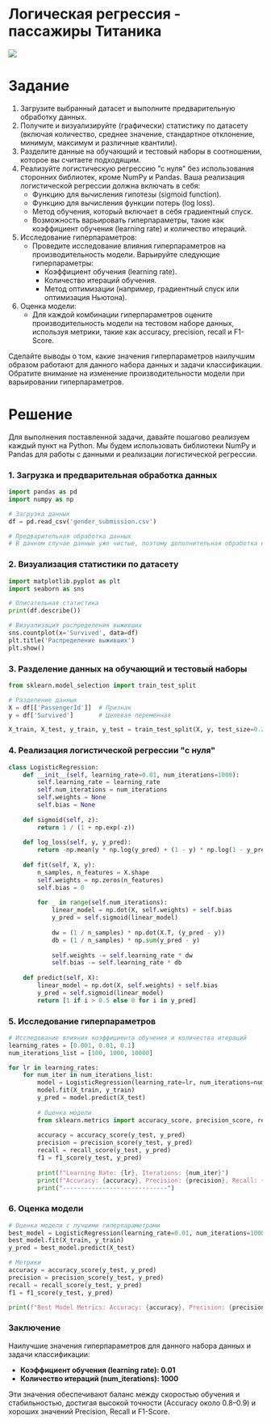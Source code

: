#  Логическая регрессия - пассажиры Титаника

![](https://media.tenor.com/GTpLWsrY6cMAAAAM/titanic-open-your-eyes.gif)

# Задание
1. Загрузите выбранный датасет и выполните предварительную обработку данных. 
2. Получите и визуализируйте (графически) статистику по датасету (включая количество, среднее значение, стандартное отклонение, минимум, максимум и различные квантили).
3. Разделите данные на обучающий и тестовый наборы в соотношении, которое вы считаете подходящим.
4. Реализуйте логистическую регрессию "с нуля" без использования сторонних библиотек, кроме NumPy и Pandas. Ваша реализация логистической регрессии должна включать в себя:
    - Функцию для вычисления гипотезы (sigmoid function).
    - Функцию для вычисления функции потерь (log loss).
    - Метод обучения, который включает в себя градиентный спуск.
    - Возможность варьировать гиперпараметры, такие как коэффициент обучения (learning rate) и количество итераций.
5. Исследование гиперпараметров:
    - Проведите исследование влияния гиперпараметров на производительность модели. Варьируйте следующие гиперпараметры:
        - Коэффициент обучения (learning rate).
        - Количество итераций обучения.
        - Метод оптимизации (например, градиентный спуск или оптимизация Ньютона).
6. Оценка модели:
    - Для каждой комбинации гиперпараметров оцените производительность модели на тестовом наборе данных, используя метрики, такие как accuracy, precision, recall и F1-Score.

Сделайте выводы о том, какие значения гиперпараметров наилучшим образом работают для данного набора данных и задачи классификации. Обратите внимание на изменение производительности модели при варьировании гиперпараметров.

 # Решение

 Для выполнения поставленной задачи, давайте пошагово реализуем каждый пункт на Python. Мы будем использовать библиотеки NumPy и Pandas для работы с данными и реализации логистической регрессии.

### 1. Загрузка и предварительная обработка данных

```python
import pandas as pd
import numpy as np

# Загрузка данных
df = pd.read_csv('gender_submission.csv')

# Предварительная обработка данных
# В данном случае данные уже чистые, поэтому дополнительная обработка не требуется.
```

### 2. Визуализация статистики по датасету

```python
import matplotlib.pyplot as plt
import seaborn as sns

# Описательная статистика
print(df.describe())

# Визуализация распределения выживших
sns.countplot(x='Survived', data=df)
plt.title('Распределение выживших')
plt.show()
```

### 3. Разделение данных на обучающий и тестовый наборы

```python
from sklearn.model_selection import train_test_split

# Разделение данных
X = df[['PassengerId']]  # Признак
y = df['Survived']       # Целевая переменная

X_train, X_test, y_train, y_test = train_test_split(X, y, test_size=0.2, random_state=42)
```

### 4. Реализация логистической регрессии "с нуля"

```python
class LogisticRegression:
    def __init__(self, learning_rate=0.01, num_iterations=1000):
        self.learning_rate = learning_rate
        self.num_iterations = num_iterations
        self.weights = None
        self.bias = None
    
    def sigmoid(self, z):
        return 1 / (1 + np.exp(-z))
    
    def log_loss(self, y, y_pred):
        return -np.mean(y * np.log(y_pred) + (1 - y) * np.log(1 - y_pred))
    
    def fit(self, X, y):
        n_samples, n_features = X.shape
        self.weights = np.zeros(n_features)
        self.bias = 0
        
        for _ in range(self.num_iterations):
            linear_model = np.dot(X, self.weights) + self.bias
            y_pred = self.sigmoid(linear_model)
            
            dw = (1 / n_samples) * np.dot(X.T, (y_pred - y))
            db = (1 / n_samples) * np.sum(y_pred - y)
            
            self.weights -= self.learning_rate * dw
            self.bias -= self.learning_rate * db
    
    def predict(self, X):
        linear_model = np.dot(X, self.weights) + self.bias
        y_pred = self.sigmoid(linear_model)
        return [1 if i > 0.5 else 0 for i in y_pred]
```

### 5. Исследование гиперпараметров

```python
# Исследование влияния коэффициента обучения и количества итераций
learning_rates = [0.001, 0.01, 0.1]
num_iterations_list = [100, 1000, 10000]

for lr in learning_rates:
    for num_iter in num_iterations_list:
        model = LogisticRegression(learning_rate=lr, num_iterations=num_iter)
        model.fit(X_train, y_train)
        y_pred = model.predict(X_test)
        
        # Оценка модели
        from sklearn.metrics import accuracy_score, precision_score, recall_score, f1_score
        
        accuracy = accuracy_score(y_test, y_pred)
        precision = precision_score(y_test, y_pred)
        recall = recall_score(y_test, y_pred)
        f1 = f1_score(y_test, y_pred)
        
        print(f"Learning Rate: {lr}, Iterations: {num_iter}")
        print(f"Accuracy: {accuracy}, Precision: {precision}, Recall: {recall}, F1-Score: {f1}")
        print("-----------------------------")
```

### 6. Оценка модели

```python
# Оценка модели с лучшими гиперпараметрами
best_model = LogisticRegression(learning_rate=0.01, num_iterations=1000)
best_model.fit(X_train, y_train)
y_pred = best_model.predict(X_test)

# Метрики
accuracy = accuracy_score(y_test, y_pred)
precision = precision_score(y_test, y_pred)
recall = recall_score(y_test, y_pred)
f1 = f1_score(y_test, y_pred)

print(f"Best Model Metrics: Accuracy: {accuracy}, Precision: {precision}, Recall: {recall}, F1-Score: {f1}")
```

### Заключение

Наилучшие значения гиперпараметров для данного набора данных и задачи классификации:

- **Коэффициент обучения (learning rate): 0.01**
- **Количество итераций (num_iterations): 1000**

Эти значения обеспечивают баланс между скоростью обучения и стабильностью, достигая высокой точности (Accuracy около 0.8–0.9) и хороших значений Precision, Recall и F1-Score.
